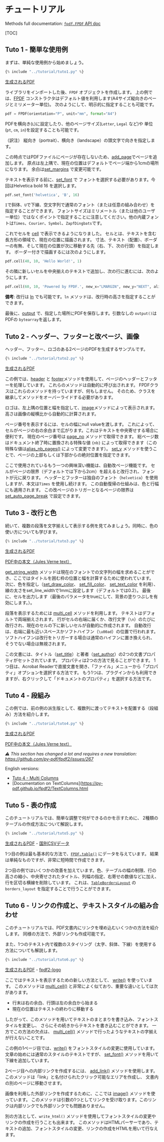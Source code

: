 # チュートリアル #

Methods full documentation: [`fpdf.FPDF` API doc](https://py-pdf.github.io/fpdf2/fpdf/fpdf.html#fpdf.fpdf.FPDF)

[TOC]

## Tuto 1 - 簡単な使用例 ##

まずは、単純な使用例から始めましょう。

```python
{% include "../tutorial/tuto1.py" %}
```

[生成されるPDF](https://github.com/py-pdf/fpdf2/raw/master/tutorial/tuto1.pdf)

ライブラリをインポートした後、`FPDF` オブジェクトを作成します。
上の例では、[FPDF](fpdf/fpdf.html#fpdf.fpdf.FPDF) コンストラクタはデフォルト値を利用します(A4サイズ縦向きのページとミリメーター単位)。
次のようにして、明示的に指定することも可能です。

```python
pdf = FPDF(orientation="P", unit="mm", format="A4")
```

PDFを横向き(`L`)に設定したり、他のページサイズ(`Letter`, `Legal` など)や
単位(`pt`, `cm`, `in`)を設定することも可能です。

（訳注） 縦向き（portrait）、横向き（landscape）の頭文字で向きを指定します。

この時点ではPDFファイルにページが存在しないため、[add_page](fpdf/fpdf.html#fpdf.fpdf.FPDF.add_page)でページを追加します。
原点は左上隅で、現在の位置はデフォルトでページ端から1cmの場所になります。
余白は[set_margins](fpdf/fpdf.html#fpdf.fpdf.FPDF.set_margins) で変更可能です。

テキストを表示する前に、[set_font](fpdf/fpdf.html#fpdf.fpdf.FPDF.set_font) で
フォントを選択する必要があります。今回はHelvetica bold 16 を選択します。

```python
pdf.set_font('helvetica', 'B', 16)
```

`I`で斜体、`U`で下線、空文字列で通常のフォント（または任意の組み合わせ）を指定することができます。
フォントサイズはミリメートル（または他のユーザー単位）ではなくポイントで指定することに注意してください。他の内蔵フォントは`Times`、`Courier`、`Symbol`、`ZapfDingbats`です。

これでセルを [cell](fpdf/fpdf.html#fpdf.fpdf.FPDF.cell) で表示できるようになりました。
セルとは、テキストを含む長方形の領域で、現在の位置に描画されます。
寸法、テキスト（配置）、ボーダーの有無、そして現在の位置が次に移動する先（右、下、次の行頭）を指定します。
ボーダー付きで描画するには次のようにします。

```python
pdf.cell(40, 10, 'Hello World!', 1)
```

その隣に新しいセルを中央揃えのテキストで追加し、次の行に進むには、次のようにします。

```python
pdf.cell(60, 10, 'Powered by FPDF.', new_x="LMARGIN", new_y="NEXT", align='C')
```

**備考**: 改行は [ln](fpdf/fpdf.html#fpdf.fpdf.FPDF.ln) でも可能です。`ln` メソッドは、改行時の高さを指定することができます。

最後に、[output](fpdf/fpdf.html#fpdf.fpdf.FPDF.output) で、指定した場所にPDFを保存します。引数なしの `output()`は PDFの `bytearray`を返します。

## Tuto 2 - ヘッダー、フッターと改ページ、画像 ##

ヘッダー、フッター、ロゴのある2ページのPDFを生成するサンプルです。

```python
{% include "../tutorial/tuto2.py" %}
```

[生成されるPDF](https://github.com/py-pdf/fpdf2/raw/master/tutorial/tuto2.pdf)

この例では、[header](fpdf/fpdf.html#fpdf.fpdf.FPDF.header) と
[footer](fpdf/fpdf.html#fpdf.fpdf.FPDF.footer)メソッドを使用して、ページのヘッダーとフッターを処理しています。
これらのメソッドは自動的に呼び出されます。
FPDFクラスはこれらのメソッドを持っていますが、何もしません。
そのため、クラスを継承してメソッドをオーバーライドする必要があります。

ロゴは、左上隅の位置と幅を指定して、[image](fpdf/fpdf.html#fpdf.fpdf.FPDF.image)メソッドによって表示されます。
高さは画像の縦横比から自動的に計算されます。

ページ番号を表示するには、セルの幅にnull valueを渡します。
これによって、セルがページの右の余白まで広がります。これはテキストを中央寄せする場合に便利です。
現在のページ番号は [page_no](fpdf/fpdf.html#fpdf.fpdf.FPDF.page_no) メソッドで取得できます。
総ページ数はドキュメント終了時に置換される特殊な値 `{nb}` によって取得できます（この特殊な値は[alias_nb_pages()](fpdf/fpdf.html#fpdf.fpdf.FPDF.alias_nb_pages) によって変更できます）。
[set_y](fpdf/fpdf.html#fpdf.fpdf.FPDF.set_y) メソッドを使うことで、ページの上部もしくは下部からの絶対位置を指定できます。

ここで使用されているもう一つの興味深い機能は、自動改ページ機能です。
セルがページの限界（デフォルトでは下から2cm）を超えると改行され、フォントが元に戻ります。
ヘッダーとフッターは独自のフォント（`helvetica`）を使用しますが、本文は`Times` を使用し続けます。
この自動復帰の仕組みは、色と行幅にも適用されます。
この改ページのトリガーとなるページの限界は [set_auto_page_break](fpdf/fpdf.html#fpdf.fpdf.FPDF.set_auto_page_break) で設定できます。


## Tuto 3 - 改行と色 ##

続いて、複数の段落を文字揃えして表示する例を見てみましょう。同時に、色の使い方についても学びます。

```python
{% include "../tutorial/tuto3.py" %}
```

[生成されるPDF](https://github.com/py-pdf/fpdf2/raw/master/tutorial/tuto3.pdf)

[PDF中の本文（Jules Verne text）](https://github.com/py-pdf/fpdf2/raw/master/tutorial/20k_c1.txt)

[get_string_width](fpdf/fpdf.html#fpdf.fpdf.FPDF.get_string_width) メソッドは現在のフォントでの文字列の幅を求めることができ、ここではタイトルを囲む枠の位置と幅を計算するために使われています。
次に、色を指定し（[set_draw_color](fpdf/fpdf.html#fpdf.fpdf.FPDF.set_draw_color)、 [set_fill_color](fpdf/fpdf.html#fpdf.fpdf.FPDF.set_fill_color)、 
[set_text_color](fpdf/fpdf.html#fpdf.fpdf.FPDF.set_text_color) を利用）、 
線の太さをset_line_widthで1mmに設定します（デフォルトでは0.2）。
最後に、セルを出力します（最後のパラメータをtrueにして、背景の塗りつぶしを有効にします。）。

段落を表示するためには [multi_cell](fpdf/fpdf.html#fpdf.fpdf.FPDF.multi_cell) メソッドを利用します。
テキストはデフォルトで両端揃えされます。
行がセルの右端に届くか、改行文字（`\n`）のたびに改行され、現在のセルの下に新しいセルが自動的に作成されます。
自動改行は、右端に最も近いスペースかソフトハイフン（`\u00ad`）の位置で行われます。
ソフトハイフンは改行をトリガーする場合は通常のハイフンに置き換えられ、そうでない場合は無視されます。

この文書には、タイトル（[set_title](fpdf/fpdf.html#fpdf.fpdf.FPDF.set_title)）と著者（[set_author](fpdf/fpdf.html#fpdf.fpdf.FPDF.set_author)）の2つの文書プロパティがセットされています。
プロパティは2つの方法で見ることができます。
1つ目は、Acrobat Readerで直接文書を開き、「ファイル」メニューから「プロパティ」オプションを選択する方法です。
もう1つは、プラグインからも利用できますが、右クリックして「ドキュメントのプロパティ」を選択する方法です。

## Tuto 4 - 段組み ##

この例では、前の例の派生版として、複数列に渡ってテキストを配置する（段組み）方法を紹介します。

```python
{% include "../tutorial/tuto4.py" %}
```

[生成されるPDF](https://github.com/py-pdf/fpdf2/raw/master/tutorial/tuto4.pdf)

[PDF中の本文（Jules Verne text）](https://github.com/py-pdf/fpdf2/raw/master/tutorial/20k_c1.txt)

_⚠️ This section has changed a lot and requires a new translation: <https://github.com/py-pdf/fpdf2/issues/267>_

English versions:

* [Tuto 4 - Multi Columns](https://py-pdf.github.io/fpdf2/Tutorial.html#tuto-4-multi-columns)
* [Documentation on TextColumns](https://py-pdf.github.io/fpdf2/TextColumns.html


## Tuto 5 - 表の作成 ##

このチュートリアルでは、簡単な調整で何ができるのかを示すために、
2種類のテーブルの作成方法について解説します。

```python
{% include "../tutorial/tuto5.py" %}
```

[生成されるPDF](https://github.com/py-pdf/fpdf2/raw/master/tutorial/tuto5.pdf) -
[国別CSVデータ](https://github.com/py-pdf/fpdf2/raw/master/tutorial/countries.txt)

1つ目の例は最も基本的な方法で、[`FPDF.table()`](https://py-pdf.github.io/fpdf2/Tables.html) にデータを与えています。
結果は単純なものですが、非常に短時間で作成できます。

2つ目の例ではいくつかの改善を加えています。色、テーブルの幅の制限、行の高さの縮小、中央寄せされたタイトル、列幅の指定、右寄せの数値などに加え、行を区切る横線を削除しています。
これは、[`TableBordersLayout`](https://py-pdf.github.io/fpdf2/fpdf/enums.html#fpdf.enums.TableBordersLayout) の `borders_layout` を指定することで行うことができます。

## Tuto 6 - リンクの作成と、テキストスタイルの組み合わせ ##

このチュートリアルでは、PDF文書内にリンクを埋め込むいくつかの方法を紹介します。
同様の方法で、外部リンクも作成可能です。

また、1つのテキスト内で複数のスタイリング（太字、斜体、下線）を使用する方法についても解説します。

```python
{% include "../tutorial/tuto6.py" %}
```

[生成されるPDF](https://github.com/py-pdf/fpdf2/raw/master/tutorial/tuto6.pdf) -
[fpdf2-logo](https://raw.githubusercontent.com/py-pdf/fpdf2/master/docs/fpdf2-logo.png)

ここではテキストを表示するための新しい方法として、 [write()](https://py-pdf.github.io/fpdf2/fpdf/fpdf.html#fpdf.fpdf.FPDF.write) を使っています。
このメソッドは [multi_cell()](https://py-pdf.github.io/fpdf2/fpdf/fpdf.html#fpdf.fpdf.FPDF.multi_cell) と非常によく似ており、重要な違いとしては次があります。

- 行末は右の余白、行頭は左の余白から始まる
- 現在の位置はテキストの終わりに移動する

したがって、このメソッドを用いてテキストのまとまりを書き込み、フォントスタイルを変更し、
さらにその続きからテキストを書き込むことができます。
一方でこの方法の欠点は、 [multi_cell()](https://py-pdf.github.io/fpdf2/fpdf/fpdf.html#fpdf.fpdf.FPDF.multi_cell) メソッドで行ったようなテキストの字揃えが行えないことです。

この例の1ページ目では、[write()](https://py-pdf.github.io/fpdf2/fpdf/fpdf.html#fpdf.fpdf.FPDF.write) をフォントスタイルの変更に使用しています。文章の始めには通常のスタイルのテキストですが、 [set_font()](https://py-pdf.github.io/fpdf2/fpdf/fpdf.html#fpdf.fpdf.FPDF.set_font) メソッドを用いて下線を追加しています。

2ページ目への内部リンクを作成するには、
 [add_link()](https://py-pdf.github.io/fpdf2/fpdf/fpdf.html#fpdf.fpdf.FPDF.add_link)
 メソッドを使用します。
 このメソッドは「link」と名付けられたクリック可能なエリアを作成し、
 文書内の別のページに移動させます。

画像を利用した外部リンクを作成するために、ここでは
 [image()](https://py-pdf.github.io/fpdf2/fpdf/fpdf.html#fpdf.fpdf.FPDF.image)
 メソッドを使っています。
このメソッドは引数の1つとしてリンクを受け取ります。このリンクは内部リンクでも外部リンクでも問題ありません。

別の方法として、`write_html()` メソッドを使用してフォントスタイルの変更やリンクの作成を行うことも出来ます。
このメソッドはHTMLパーサーであり、テキストの追加、フォントスタイルの変更、リンクの作成をHTMLを用いて行なえます。
